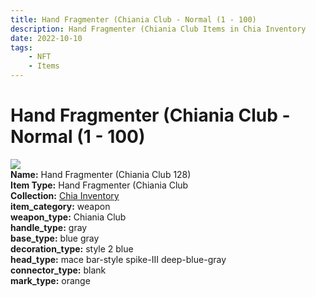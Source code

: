 ```yaml
---
title: Hand Fragmenter (Chiania Club - Normal (1 - 100)
description: Hand Fragmenter (Chiania Club Items in Chia Inventory
date: 2022-10-10
tags:
    - NFT
    - Items
---
```


# Hand Fragmenter (Chiania Club - Normal (1 - 100)
<div class="item_thumbnail">
<img loading="lazy" src="https://bafybeigp6t3mrhxbxi4djgdyhgckepflzi7czkcxkro3b6kpxnsgihnm5m.ipfs.nftstorage.link/128.gif"><br/>
<div><strong>Name:</strong> Hand Fragmenter (Chiania Club 128)</div>
<div><strong>Item Type:</strong> Hand Fragmenter (Chiania Club</div>
<div><strong>Collection:</strong> <a href="https://www.spacescan.io/xch/nft/collection/col1ucr852c8uzgemuashmz65kmnt2nn4wuhecevrwhtkk72ukfc5c7s6wn3sj">Chia Inventory</a></div>
<div><strong>item_category:</strong> weapon</div>
<div><strong>weapon_type:</strong> Chiania Club</div>
<div><strong>handle_type:</strong> gray</div>
<div><strong>base_type:</strong> blue gray</div>
<div><strong>decoration_type:</strong> style 2 blue</div>
<div><strong>head_type:</strong> mace bar-style spike-III deep-blue-gray</div>
<div><strong>connector_type:</strong> blank</div>
<div><strong>mark_type:</strong> orange</div>
</div>

